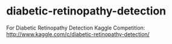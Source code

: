 # diabetic-retinopathy-detection
For Diabetic Retinopathy Detection Kaggle Competition: http://www.kaggle.com/c/diabetic-retinopathy-detection/

